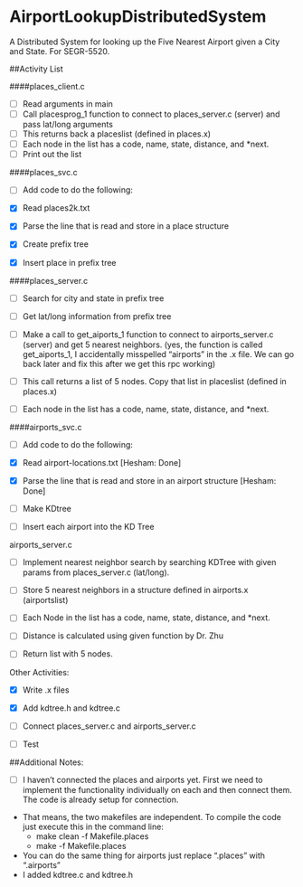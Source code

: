 # AirportLookupDistributedSystem
A Distributed System for looking up the Five Nearest Airport given a City and State. For SEGR-5520.

##Activity List

####places_client.c

- [ ] Read arguments in main
- [ ] Call placesprog_1 function to connect to places_server.c (server) and pass lat/long arguments
- [ ] This returns back a placeslist (defined in places.x)
- [ ] Each node in the list has a code, name, state, distance, and *next.
- [ ] Print out the list

####places_svc.c

- [ ] Add code to do the following:
- [x] Read places2k.txt
- [x] Parse the line that is read and store in a place structure
- [x] Create prefix tree
- [x] Insert place in prefix tree

 

####places_server.c

- [ ] Search for city and state in prefix tree
- [ ] Get lat/long information from prefix tree
- [ ] Make a call to get_aiports_1 function to connect to airports_server.c (server) and get 5 nearest neighbors. (yes, the function is called get_aiports_1, I accidentally misspelled “airports” in the .x file. We can go back later and fix this after we get this rpc working)
- [ ] This call returns a list of 5 nodes. Copy that list in placeslist (defined in places.x)
- [ ] Each node in the list has a code, name, state, distance, and *next.

 

####airports_svc.c

- [ ] Add code to do the following:
- [x] Read airport-locations.txt [Hesham: Done]
- [x] Parse the line that is read and store in an airport structure [Hesham: Done]
- [ ] Make KDtree
- [ ] Insert each airport into the KD Tree

 

airports_server.c

- [ ] Implement nearest neighbor search by searching KDTree with given params from places_server.c (lat/long).
- [ ] Store 5 nearest neighbors in a structure defined in airports.x (airportslist)
- [ ] Each Node in the list has a code, name, state, distance, and *next.
- [ ] Distance is calculated using given function by Dr. Zhu
- [ ] Return list with 5 nodes.

 

Other Activities:

- [x] Write .x files
- [x] Add kdtree.h and kdtree.c
- [ ] Connect places_server.c and airports_server.c
- [ ] Test

 

##Additional Notes:

- [ ] I haven’t connected the places and airports yet. First we need to implement the functionality individually on each and then connect them. The code is already setup for connection.
- That means, the two makefiles are independent. To compile the code just execute this in the command line:
  - make clean -f Makefile.places
  - make -f Makefile.places
- You can do the same thing for airports just replace “.places” with “.airports”
- I added kdtree.c and kdtree.h
